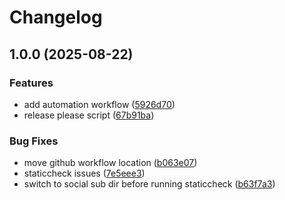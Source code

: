 # Changelog

## 1.0.0 (2025-08-22)


### Features

* add automation workflow ([5926d70](https://github.com/bonsi/go-social/commit/5926d703fa99eb0ad68e393e4021878139e69cc2))
* release please script ([67b91ba](https://github.com/bonsi/go-social/commit/67b91bab1403b57a456d1c52eec427917341a3db))


### Bug Fixes

* move github workflow location ([b063e07](https://github.com/bonsi/go-social/commit/b063e07a350f83d2084600a7c3f616a96153e1d3))
* staticcheck issues ([7e5eee3](https://github.com/bonsi/go-social/commit/7e5eee35f713e8b1945559e6f21f6ec57d2a6be3))
* switch to social sub dir before running staticcheck ([b63f7a3](https://github.com/bonsi/go-social/commit/b63f7a3af08396825d983180aeee0c1438f772a4))
